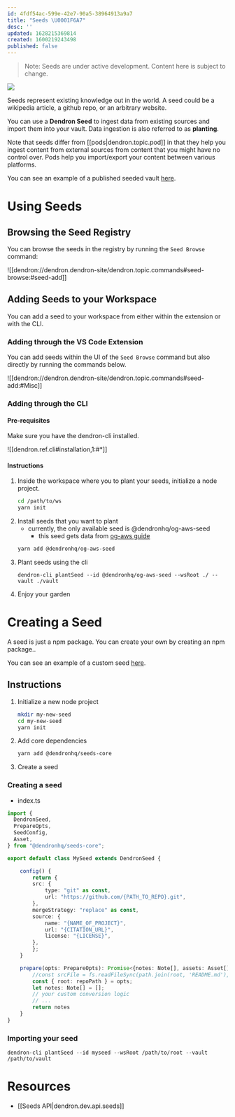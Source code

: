 ```yaml
---
id: 4fdf54ac-599e-42e7-90a5-38964913a9a7
title: "Seeds \U0001F6A7"
desc: ''
updated: 1628215369814
created: 1600219243498
published: false
---
```

> Note: Seeds are under active development. Content here is subject to change.

![](https://foundation-prod-assetspublic53c57cce-8cpvgjldwysl.s3-us-west-2.amazonaws.com/assets/images/seeds.png)

Seeds represent existing knowledge out in the world. A seed could be a wikipedia article, a github repo, or an arbitrary website. 

You can use a **Dendron Seed** to ingest data from existing sources and import them into your vault. Data ingestion is also referred to as **planting**.

Note that seeds differ from [[pods|dendron.topic.pod]] in that they help you ingest content from external sources from content that you might have no control over. Pods help you import/export your content between various platforms.

You can see an example of a published seeded vault [here](https://aws.dendron.so/).

# Using Seeds

## Browsing the Seed Registry

You can browse the seeds in the registry by running the `Seed Browse` command:

![[dendron://dendron.dendron-site/dendron.topic.commands#seed-browse:#seed-add]]

## Adding Seeds to your Workspace

You can add a seed to your workspace from either within the extension or with the CLI.

### Adding through the VS Code Extension

You can add seeds within the UI of the `Seed Browse` command but also directly by running the commands below.

![[dendron://dendron.dendron-site/dendron.topic.commands#seed-add:#Misc]]

### Adding through the CLI

#### Pre-requisites

Make sure you have the dendron-cli installed.

![[dendron.ref.cli#installation,1:#*]]

#### Instructions

1. Inside the workspace where you to plant your seeds, initialize a node project.
   ```bash
   cd /path/to/ws
   yarn init
   ```
2. Install seeds that you want to plant
   - currently, the only available seed is @dendronhq/og-aws-seed
     - this seed gets data from [og-aws guide](https://github.com/open-guides/og-aws)
   ```bash
   yarn add @dendronhq/og-aws-seed
   ```
3. Plant seeds using the cli
   ```
   dendron-cli plantSeed --id @dendronhq/og-aws-seed --wsRoot ./ --vault ./vault
   ```
4. Enjoy your garden

# Creating a Seed

A seed is just a npm package. You can create your own by creating an npm package..

You can see an example of a custom seed [here](https://github.com/dendronhq/seeds.aws/tree/master/packages/og-aws-seed).

## Instructions

1. Initialize a new node project
   ```bash
   mkdir my-new-seed
   cd my-new-seed
   yarn init
   ```
2. Add core dependencies
   ```bash
   yarn add @dendronhq/seeds-core
   ```
3. Create a seed

### Creating a seed

- index.ts

```ts
import {
  DendronSeed,
  PrepareOpts,
  SeedConfig,
  Asset,
} from "@dendronhq/seeds-core";

export default class MySeed extends DendronSeed {

    config() {
        return {
        src: {
            type: "git" as const,
            url: "https://github.com/{PATH_TO_REPO}.git",
        },
        mergeStrategy: "replace" as const,
        source: {
            name: "{NAME_OF_PROJECT}",
            url: "{CITATION_URL}",
            license: "{LICENSE}",
        },
        };
    }

    prepare(opts: PrepareOpts): Promise<{notes: Note[], assets: Asset[]}> {
        //const srcFile = fs.readFileSync(path.join(root, 'README.md'), { encoding: "utf8" });
        const { root: repoPath } = opts;
        let notes: Note[] = [];
        // your custom conversion logic
        // ...
        return notes
    }
}
```

### Importing your seed

```
dendron-cli plantSeed --id myseed --wsRoot /path/to/root --vault /path/to/vault
```

# Resources

- [[Seeds API|dendron.dev.api.seeds]]

